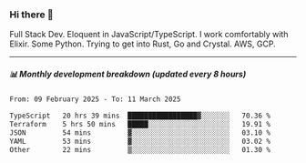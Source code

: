 ### Hi there 👋

Full Stack Dev. Eloquent in JavaScript/TypeScript. I work comfortably with Elixir. Some Python. Trying to get into Rust, Go and Crystal. AWS, GCP.

***

##### 📊 Monthly development breakdown (updated every 8 hours)

<!--START_SECTION:waka-->

```txt
From: 09 February 2025 - To: 11 March 2025

TypeScript   20 hrs 39 mins  █████████████████▓░░░░░░░   70.36 %
Terraform    5 hrs 50 mins   █████░░░░░░░░░░░░░░░░░░░░   19.91 %
JSON         54 mins         ▓░░░░░░░░░░░░░░░░░░░░░░░░   03.10 %
YAML         53 mins         ▓░░░░░░░░░░░░░░░░░░░░░░░░   03.02 %
Other        22 mins         ▒░░░░░░░░░░░░░░░░░░░░░░░░   01.30 %
```

<!--END_SECTION:waka-->
